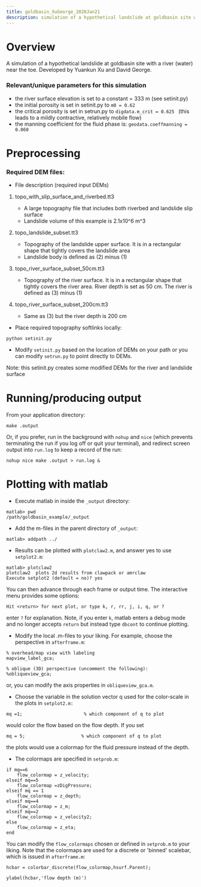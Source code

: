 ```yaml
---
title: goldbasin_XuGeorge_2020Jan21
description: simulation of a hypothetical landslide at goldbasin site with river near toe
---
```

# Overview

A simulation of a hypothetical landslide at goldbasin site with a river (water) near the toe. Developed by Yuankun Xu and David George. 

### Relevant/unique parameters for this simulation

* the river surface elevation is set to a constant = 333 m (see setinit.py)
* the initial porosity is set in setinit.py to `m0 = 0.62`
* the critical porosity is set in setrun.py to `digdata.m_crit = 0.625 `
  (this leads to a mildly contractive, relatively mobile flow)
* the manning coefficient for the fluid phase is: `geodata.coeffmanning = 0.060 `


# Preprocessing

### Required DEM files:

* File description (required input DEMs)

1. topo_with_slip_surface_and_riverbed.tt3 
    * A large topography file that includes both riverbed and landslide slip surface 
    * Landslide volume of this example is 2.1x10^6 m^3

2.  topo_landslide_subset.tt3 
    * Topography of the landslide upper surface. It is in a rectangular shape that tightly covers the landslide area
    * Landslide body is defined as (2) minus (1)

3. topo_river_surface_subset_50cm.tt3
    * Topography of the river surface. It is in a rectangular shape that tightly covers the river area. River depth is set as 50 cm. The river is defined as (3) minus (1)

4.  topo_river_surface_subset_200cm.tt3
    * Same as (3) but the river depth is 200 cm

* Place required topography softlinks locally:
```
python setinit.py
```
* Modify `setinit.py` based on the location of DEMs on your path
or you can modify `setrun.py` to point directly to DEMs. 

Note: this setinit.py creates some modified DEMs for the river and landslide surface

# Running/producing output

From your application directory:
```
make .output
```
Or, if you prefer, run in the background with `nohup` and `nice` (which prevents terminating the run if you log off or quit your terminal), and redirect screen output into `run.log` to keep a record of the run:
```
nohup nice make .output > run.log &
```

# Plotting with matlab

* Execute matlab in inside the `_output` directory:
```
matlab> pwd
/path/goldbasin_example/_output
```
* Add the m-files in the parent directory of `_output`:
```
matlab> addpath ../
```
* Results can be plotted with `plotclaw2.m`, and answer yes to use `setplot2.m`:
```
matlab> plotclaw2
plotclaw2  plots 2d results from clawpack or amrclaw
Execute setplot2 (default = no)? yes
```
You can then advance through each frame or output time. The interactive menu provides some options:
```
Hit <return> for next plot, or type k, r, rr, j, i, q, or ? 
```
enter `?` for explanation. Note, if you enter `k`, matlab enters a debug mode and no longer accepts `return` but instead type `dbcont` to continue plotting.   
* Modify the local .m-files to your liking. For example, choose the perspective in `afterframe.m`:

```
% overhead/map view with labeling
mapview_label_gca;

% oblique (3D) perspective (uncomment the following):
%obliqueview_gca;

```
or, you can modify the axis properties in `obliqueview_gca.m`.

* Choose the variable in the solution vector q used for the color-scale in the plots in `setplot2.m:` 
```
mq =1;                       % which component of q to plot
```
would color the flow based on the flow depth. If you set
```
mq = 5;						% which component of q to plot
```
the plots would use a colormap for the fluid pressure instead of the depth. 

* The colormaps are specified in `setprob.m`:

```
if mq==6
    flow_colormap = z_velocity;
elseif mq==5
    flow_colormap =zDigPressure;
elseif mq == 1
    flow_colormap = z_depth;
elseif mq==4
    flow_colormap = z_m;
elseif mq==2
    flow_colormap = z_velocity2;
else
    flow_colormap = z_eta;
end
```
You can modify the `flow_colormaps` chosen or defined in `setprob.m` to your liking. Note that the colormaps are used for a discrete or 'binned' scalebar, which is issued in `afterframe.m`:
```
hcbar = colorbar_discrete(flow_colormap,hsurf.Parent);

ylabel(hcbar,'flow depth (m)')
```